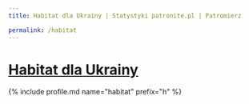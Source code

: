 ```yaml
---
title: Habitat dla Ukrainy | Statystyki patronite.pl | Patromierz

permalink: /habitat
---
```


# [Habitat dla Ukrainy](https://patronite.pl/habitat)

{% include profile.md name="habitat" prefix="h" %}
